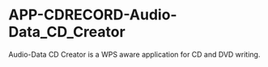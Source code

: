 APP-CDRECORD-Audio-Data_CD_Creator
==================================

Audio-Data CD Creator is a WPS aware application for CD and DVD writing. 
